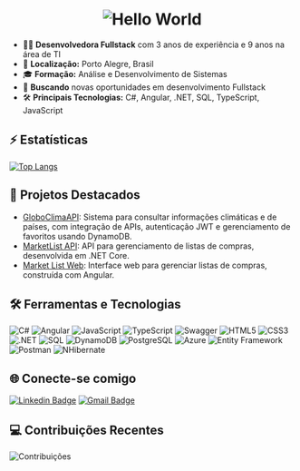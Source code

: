 <h1 align="center">
  <img src="https://readme-typing-svg.herokuapp.com?font=Fira+Code&size=28&duration=3000&pause=1000&color=00F709&center=true&vCenter=true&width=435&lines=HELLO+WORLD!" alt="Hello World">
</h1>
<ul>
  <li>👩‍💻 <strong>Desenvolvedora Fullstack</strong> com 3 anos de experiência e 9 anos na área de TI</li>
  <li>🏡 <strong>Localização:</strong> Porto Alegre, Brasil</li>
  <li>🎓 <strong>Formação:</strong> Análise e Desenvolvimento de Sistemas</li>
  <li>🌱 <strong>Buscando</strong> novas oportunidades em desenvolvimento Fullstack</li>
  <li>🛠️ <strong>Principais Tecnologias:</strong> C#, Angular, .NET, SQL, TypeScript, JavaScript</li>
</ul>

## ⚡ Estatísticas

[![Top Langs](https://github-readme-stats.vercel.app/api/top-langs/?username=CrisFro&layout=compact&theme=radical)](https://github.com/CrisFro)

## 🚀 Projetos Destacados

- [GloboClimaAPI](https://github.com/CrisFro/GloboClimaAPI): Sistema para consultar informações climáticas e de países, com integração de APIs, autenticação JWT e gerenciamento de favoritos usando DynamoDB.
- [MarketList API](https://github.com/CrisFro/MarketList-Api): API para gerenciamento de listas de compras, desenvolvida em .NET Core.
- [Market List Web](https://github.com/CrisFro/Market-List-Web): Interface web para gerenciar listas de compras, construída com Angular.

## 🛠️ Ferramentas e Tecnologias
![C#](https://img.shields.io/badge/-C%23-05122A?style=flat&logo=csharp&logoColor=239120)
![Angular](https://img.shields.io/badge/-Angular-05122A?style=flat&logo=angular&logoColor=DD0031)
![JavaScript](https://img.shields.io/badge/-JavaScript-05122A?style=flat&logo=javascript)
![TypeScript](https://img.shields.io/badge/-TypeScript-05122A?style=flat&logo=typescript&logoColor=3178C6)
![Swagger](https://img.shields.io/badge/-Swagger-05122A?style=flat&logo=swagger)
![HTML5](https://img.shields.io/badge/-HTML5-05122A?style=flat&logo=html5)
![CSS3](https://img.shields.io/badge/-CSS3-05122A?style=flat&logo=css3&logoColor=1572B6)
![.NET](https://img.shields.io/badge/-.NET-05122A?style=flat&logo=.net)
![SQL](https://img.shields.io/badge/-SQL-05122A?style=flat&logo=postgresql)
![DynamoDB](https://img.shields.io/badge/-DynamoDB-05122A?style=flat&logo=amazon-dynamodb)
![PostgreSQL](https://img.shields.io/badge/-PostgreSQL-05122A?style=flat&logo=postgresql&logoColor=336791)
![Azure](https://img.shields.io/badge/-Azure-05122A?style=flat&logo=microsoft-azure)
![Entity Framework](https://img.shields.io/badge/-Entity%20Framework-05122A?style=flat&logo=entity-framework)
![Postman](https://img.shields.io/badge/-Postman-05122A?style=flat&logo=postman)
![NHibernate](https://img.shields.io/badge/-NHibernate-05122A?style=flat&logo=nhibernate)

## 🌐 Conecte-se comigo
[![Linkedin Badge](https://img.shields.io/badge/-Cristiane%20Fr%C3%B6hlich-blue?style=flat-square&logo=Linkedin&logoColor=white&link=https://www.linkedin.com/in/cristiane-fr%C3%B6hlich-93298781/)](https://www.linkedin.com/in/cristiane-fr%C3%B6hlich-93298781/)
[![Gmail Badge](https://img.shields.io/badge/-cristianegf1989@gmail.com-c14438?style=flat-square&logo=Gmail&logoColor=white&link=mailto:cristianegf1989@gmail.com)](mailto:cristianegf1989@gmail.com)

## 💻 Contribuições Recentes

![Contribuições](https://github.com/CrisFro/CrisFro/blob/main/github-contribution-grid-snake.svg)
